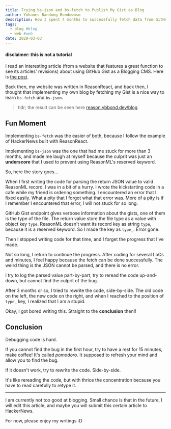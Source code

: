 ```yaml
---
title: Trying bs-json and bs-fetch to Publish My Gist as Blog
author: Yohanes Bandung Bondowoso
description: How I spent 4 months to successfully fetch data from GitHub Gist to my blog.
tags:
  - blog #blog
  - web #web
date: 2020-03-03
---
```


#### disclaimer: this is not a tutorial

I read an interesting article (from a website that features a great function to see its articles' revisions) about using GitHub Gist as a Blogging CMS. Here is [the post](https://bit.ly/2UForoW).

Back then, my website was written in ReasonReact, and back then, I thought that implementing my own blog by fetching my Gist is a nice way to learn `bs-fetch` and `bs-json`.

> tldr; the result can be seen here [reason.ybbond.dev/blog](https://reason.ybbond.dev/blog)
## Fun Moment
Implementing `bs-fetch` was the easier of both, because I follow the example of HackerNews built with ReasonReact.

Implementing `bs-json` was the one that had me stuck for more than 3 months, and made me laugh at myself because the culprit was just an __underscore__ that I used to prevent using ReasonML's reserved keyword.

So, here the story goes...

When I first writing the code for parsing the return JSON value to valid ReasonML record, I was in a bit of a hurry. I wrote the kickstarting code in a cafe while my friend is ordering something. I encountered an error that I fixed easily. What a pity that I forgot what that error was. More of a pity is if I remember I encountered that error, I will not stuck for so long.

GitHub Gist endpoint gives verbose information about the gists, one of them is the type of the file. The return value store the file type as a value with object key `type`. ReasonML doesn't want its record key as string `type`, because it is a reserved keyword. So I made the key as `type_`. Error gone.

Then I stopped writing code for that time, and I forget the progress that I've made.

Not so long, I return to continue the progress. After coding for several LoCs and minutes, I feel happy because the fetch can be done successfully. The weird thing is the JSON cannot be parsed, and there is no error.

I try to log the parsed value part-by-part, try to reread the code up-and-down, but cannot find the culprit of the bug.

After 3 months or so, I tried to rewrite the code, side-by-side. The old code on the left, the new code on the right, and when I reached to the position of `type_` key, I realized that I am a stupid.

Okay, I got bored writing this. Straight to the **conclusion** then!!

## Conclusion
Debugging code is hard.

If you cannot find the bug in the first hour, try to have a rest for 15 minutes, make coffee! It's called _pomodoro_. It supposed to refresh your mind and allow you to find the bug.

If it doesn't work, try to rewrite the code. Side-by-side.

It's like rereading the code, but with thrice the concentration because you have to read carefully to retype it.

----

I am currently not too good at blogging. Small chance is that in the future, I will edit this article, and maybe you will submit this certain article to HackerNews.

For now, please enjoy my writings :D